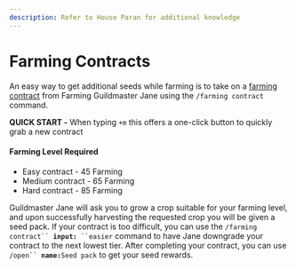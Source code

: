 ```yaml
---
description: Refer to House Paran for additional knowledge
---
```


# Farming Contracts

An easy way to get additional seeds while farming is to take on a [farming contract](https://oldschool.runescape.wiki/w/Guildmaster\_Jane#Farming\_contracts) from Farming Guildmaster Jane using the `/farming contract` command.&#x20;

**QUICK START -** When typing `+m` this offers a one-click button to quickly grab a new contract&#x20;

#### Farming Level Required

* Easy contract - 45 Farming
* Medium contract - 65 Farming
* Hard contract - 85 Farming

Guildmaster Jane will ask you to grow a crop suitable for your farming level, and upon successfully harvesting the requested crop you will be given a seed pack. If your contract is too difficult, you can use the `/farming contract`` `**`input:`**` ``easier` command to have Jane downgrade your contract to the next lowest tier. After completing your contract, you can use `/open`` `**`name:`**`Seed pack` to get your seed rewards.
